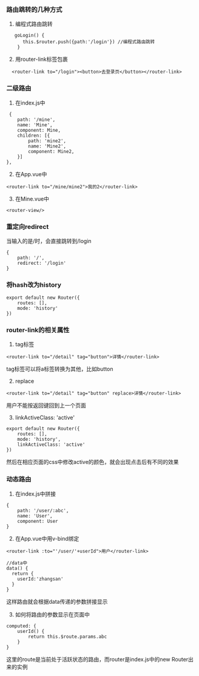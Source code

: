### 路由跳转的几种方式
1. 编程式路由跳转
```
   goLogin() {
      this.$router.push({path:'/login'}) //编程式路由跳转
    }
```
2. 用router-link标签包裹
```
  <router-link to="/login"><button>去登录页</button></router-link>
```
### 二级路由
1. 在index.js中
```
 {
    path: '/mine',
    name: 'Mine',
    component: Mine,
    children: [{
        path: 'mine2',
        name: 'Mine2',
        component: Mine2,
    }]
},
```
2. 在App.vue中
```
<router-link to="/mine/mine2">我的2</router-link>
```
3. 在Mine.vue中
```
<router-view/>
```
### 重定向redirect
当输入的是/时，会直接跳转到/login
```
{
    path: '/',
    redirect: '/login'
}
```

### 将hash改为history
```
export default new Router({
    routes: [],
    mode: 'history'
})
```

### router-link的相关属性
1. tag标签
```
<router-link to="/detail" tag="button">详情</router-link>  
```
  tag标签可以将a标签转换为其他，比如button  

2. replace 
```
<router-link to="/detail" tag="button" replace>详情</router-link>  
```
  用户不能按返回键回到上一个页面  

3. linkActiveClass: 'active'  
```
export default new Router({
    routes: [],
    mode: 'history',
    linkActiveClass: 'active'  
})
```
  然后在相应页面的css中修改active的颜色，就会出现点击后有不同的效果

### 动态路由
1. 在index.js中拼接
```
{
    path: '/user/:abc',
    name: 'User',
    component: User
}
```
2. 在App.vue中用v-bind绑定
```
<router-link :to="'/user/'+userId">用户</router-link>

//data中
data() {
  return {
    userId:'zhangsan'
  }
}
``` 
这样路由就会根据data传递的参数拼接显示

3. 如何将路由的参数显示在页面中
```
computed: {
    userId() {
        return this.$route.params.abc
    }
}
```
这里的route是当前处于活跃状态的路由，而router是index.js中的new Router出来的实例
